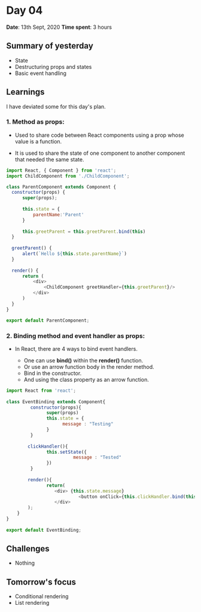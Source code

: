 # Day 04

**Date**: 13th Sept, 2020
**Time spent**: 3 hours

## Summary of yesterday

- State
- Destructuring props and states
- Basic event handling

## Learnings

I have deviated some for this day's plan. 

### 1. Method as props:

  - Used to share code between React components using a prop whose value is a function.
  
  - It is used to share the state of one component to another component that needed the same state.
  
  
  ```js
import React, { Component } from 'react'; 
import ChildComponent from './ChildComponent'; 
  
class ParentComponent extends Component { 
    constructor(props) { 
        super(props); 
       
        this.state = { 
            parentName:'Parent'
        } 
   
        this.greetParent = this.greetParent.bind(this) 
    } 
       
    greetParent() { 
        alert(`Hello ${this.state.parentName}`) 
    } 
   
    render() { 
        return ( 
            <div> 
                <ChildComponent greetHandler={this.greetParent}/> 
            </div> 
        ) 
    } 
} 
  
export default ParentComponent;
```

### 2. Binding method and event handler as props:

- In React, there are 4 ways to bind event handlers.

  - One can use **bind()** within the **render()** function.
  - Or use an arrow function body in the render method.
  - Bind in the constructor.
  - And using the class property as an arrow function. 

```js
import React from 'react';  
  
class EventBinding extends Component{  
         constructor(props){  
               super(props)  
               this.state = {  
                     message : "Testing"  
               }  
         }  
  
        clickHandler(){  
               this.setState({  
                         message : "Tested"  
               })  
         }  
  
        render(){  
               return(  
                  <div> {this.state.message}  
                           <button onClick={this.clickHandler.bind(this)}>Test</button>  
                  </div>  
        );  
    }  
}  
  
export default EventBinding;  
```


## Challenges

- Nothing
  
## Tomorrow's focus
- Conditional rendering
- List rendering
